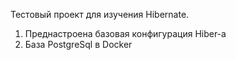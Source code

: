 Тестовый проект для изучения Hibernate. 
1. Преднастроена базовая конфигурация Hiber-а
2. База PostgreSql в Docker
